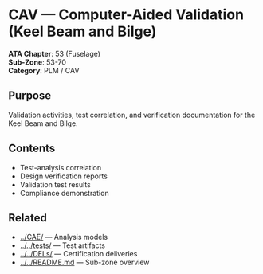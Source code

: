 # CAV — Computer-Aided Validation (Keel Beam and Bilge)

**ATA Chapter**: 53 (Fuselage)  
**Sub-Zone**: 53-70  
**Category**: PLM / CAV

## Purpose

Validation activities, test correlation, and verification documentation for the Keel Beam and Bilge.

## Contents

- Test-analysis correlation
- Design verification reports
- Validation test results
- Compliance demonstration

## Related

- [../CAE/](../CAE/) — Analysis models
- [../../tests/](../../tests/) — Test artifacts
- [../../DELs/](../../DELs/) — Certification deliveries
- [../../README.md](../../README.md) — Sub-zone overview

